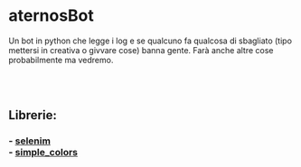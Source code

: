 # aternosBot
Un bot in python che legge i log e se qualcuno fa qualcosa di sbagliato (tipo mettersi in creativa o givvare cose) banna gente. Farà anche altre cose probabilmente ma vedremo.

<br><br>

<h2>Librerie:</h2>
<h3>
- <a href="https://pypi.org/project/selenium/">selenim</a>                    <br>
- <a href="https://pypi.org/project/simple-colors/">simple_colors</a>
</h3>
